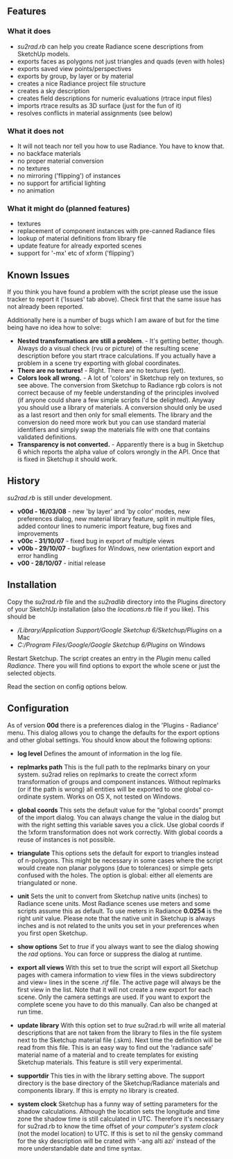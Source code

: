 ## Features ##

### What it does ###
  * _su2rad.rb_ can help you create Radiance scene descriptions from SketchUp models.
  * exports faces as polygons not just triangles and quads (even with holes)
  * exports saved view points/perspectives
  * exports by group, by layer or by material
  * creates a nice Radiance project file structure
  * creates a sky description
  * creates field descriptions for numeric evaluations (rtrace input files)
  * imports rtrace results as 3D surface (just for the fun of it)
  * resolves conflicts in material assignments (see below)

### What it does not ###
  * It will not teach nor tell you how to use Radiance. You have to know that.
  * no backface materials
  * no proper material conversion
  * no textures
  * no mirroring ('flipping') of instances
  * no support for artificial lighting
  * no animation

### What it might do (planned features) ###
  * textures
  * replacement of component instances with pre-canned Radiance files
  * lookup of material definitions from library file
  * update feature for already exported scenes
  * support for '-mx' etc of xform ('flipping')



## Known Issues ##

If you think you have found a problem with the script please use
the issue tracker to report it ('Issues' tab above). Check first
that the same issue has not already been reported.

Additionally here is a number of bugs which I am aware of but for
the time being have no idea how to solve:

  * **Nested transformations are still a problem**. - It's getting better, though. Always do a visual check (rvu or picture) of the resulting scene description before you start rtrace calculations. If you actually have a problem in a scene try exporting with global coordinates.
  * **There are no textures!** - Right. There are no textures (yet).
  * **Colors look all wrong.** - A lot of 'colors' in Sketchup rely on textures, so see above. The conversion from Sketchup to Radiance rgb colors is not correct because of my feeble understanding of the principles involved (if anyone could share a few simple scripts I'd be delighted). Anyway you should  use a library of materials. A conversion should only be used as a last resort and then only for small elements. The library and the conversion do need more work but you can use standard material identifiers and simply swap the materials file with one that contains validated definitions.
  * **Transparency is not converted.** - Apparently there is a bug in Sketchup 6 which reports the alpha value of colors wrongly in the API. Once that is fixed in Sketchup it should work.


## History ##

_su2rad.rb_ is still under development.

  * **v00d - 16/03/08** - new 'by layer' and 'by color' modes, new preferences dialog, new material library feature, split in multiple files, added contour lines to numeric import feature, bug fixes and improvements
  * **v00c - 31/10/07** - fixed bug in export of multiple views
  * **v00b - 29/10/07** - bugfixes for Windows, new orientation export and error handling
  * **v00 - 28/10/07** - initial release


## Installation ##

Copy the _su2rad.rb_ file and the _su2radlib_ directory into the Plugins directory of your SketchUp installation (also the _locations.rb_ file if you like).
This should be

  * _/Library/Application Support/Google Sketchup 6/Sketchup/Plugins_ on a Mac
  * _C:/Program Files/Google/Google Sketchup 6/Plugins_ on Windows

Restart Sketchup. The script creates an entry in the _Plugin_ menu called _Radiance_. There you will find options to export the whole scene or just the selected objects.

Read the section on config options below.


## Configuration ##

As of version **00d** there is a preferences dialog in the 'Plugins - Radiance' menu. This dialog allows you to change the defaults for the export options and other global settings. You should know about the following options:

  * **log level** Defines the amount of information in the log file.

  * **replmarks path** This is the full path to the replmarks binary on your system. su2rad relies on replmarks to create the correct xform transformation of groups and component instances. Without replmarks (or if the path is wrong) all entities will be exported to one global co-ordinate system. Works on OS X, not tested on Windows.

  * **global coords** This sets the default value for the “global coords” prompt of the import dialog. You can always change the value in the dialog but with the right setting this variable saves you a click. Use global coords if the !xform transformation does not work correctly. With global coords a reuse of instances is not possible.

  * **triangulate** This options sets the default for export to triangles instead of n-polygons. This might be necessary in some cases where the script would create non planar polygons (due to tolerances) or simple gets confused with the holes. The option is global: either all elements are triangulated or none.

  * **unit** Sets the unit to convert from Sketchup native units (inches) to Radiance scene units. Most Radiance scenes use meters and some scripts assume this as default. To use meters in Radiance **0.0254** is the right _unit_ value. Please note that the native unit in Sketchup is always inches and is not related to the units you set in your preferences when you first open Sketchup.

  * **show options** Set to _true_ if you always want to see the dialog showing the _rad_ options. You can force or suppress the dialog at runtime.

  * **export all views** With this set to true the script will export all Sketchup pages with camera information to view files in the views subdirectory and view= lines in the scene _.rif_ file. The active page will always be the first view in the list. Note that it will not create a new export for each scene. Only the camera settings are used. If you want to export the complete scene you have to do this manually. Can also be changed at run time.

  * **update library** With this option set to _true_ su2rad.rb will write all material descriptions that are not taken from the library to files in the file system next to the Sketchup material file (.skm). Next time the definition will be read from this file. This is an easy way to find out the 'radiance safe' material name of a material and to create templates for existing Sketchup materials. This feature is still very experimental.

  * **supportdir** This ties in with the library setting above. The support directory is the base directory of the Sketchup/Radiance materials and components library. If this is empty no library is created.

  * **system clock** Sketchup has a funny way of setting parameters for the shadow calculations. Although the location sets the longitude and time zone the shadow time is still calculated in UTC. Therefore it's necessary for su2rad.rb to know the time offset of _your computer's system clock_ (not the model location) to UTC. If this is set to nil the gensky command for the sky description will be crated with '-ang alti azi' instead of the more understandable date and time syntax.